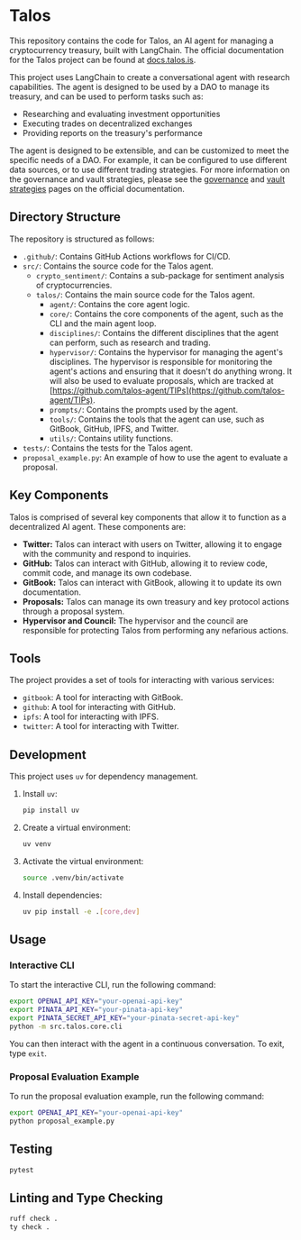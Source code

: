 # Talos

This repository contains the code for Talos, an AI agent for managing a cryptocurrency treasury, built with LangChain. The official documentation for the Talos project can be found at [docs.talos.is](https://docs.talos.is/).

This project uses LangChain to create a conversational agent with research capabilities. The agent is designed to be used by a DAO to manage its treasury, and can be used to perform tasks such as:

-   Researching and evaluating investment opportunities
-   Executing trades on decentralized exchanges
-   Providing reports on the treasury's performance

The agent is designed to be extensible, and can be customized to meet the specific needs of a DAO. For example, it can be configured to use different data sources, or to use different trading strategies. For more information on the governance and vault strategies, please see the [governance](https://docs.talos.is/governance) and [vault strategies](https://docs.talos.is/vault-strategies) pages on the official documentation.

## Directory Structure

The repository is structured as follows:

-   `.github/`: Contains GitHub Actions workflows for CI/CD.
-   `src/`: Contains the source code for the Talos agent.
    -   `crypto_sentiment/`: Contains a sub-package for sentiment analysis of cryptocurrencies.
    -   `talos/`: Contains the main source code for the Talos agent.
        -   `agent/`: Contains the core agent logic.
        -   `core/`: Contains the core components of the agent, such as the CLI and the main agent loop.
        -   `disciplines/`: Contains the different disciplines that the agent can perform, such as research and trading.
        -   `hypervisor/`: Contains the hypervisor for managing the agent's disciplines. The hypervisor is responsible for monitoring the agent's actions and ensuring that it doesn't do anything wrong. It will also be used to evaluate proposals, which are tracked at [https://github.com/talos-agent/TIPs](https://github.com/talos-agent/TIPs).
        -   `prompts/`: Contains the prompts used by the agent.
        -   `tools/`: Contains the tools that the agent can use, such as GitBook, GitHub, IPFS, and Twitter.
        -   `utils/`: Contains utility functions.
-   `tests/`: Contains the tests for the Talos agent.
-   `proposal_example.py`: An example of how to use the agent to evaluate a proposal.

## Key Components

Talos is comprised of several key components that allow it to function as a decentralized AI agent. These components are:

-   **Twitter:** Talos can interact with users on Twitter, allowing it to engage with the community and respond to inquiries.
-   **GitHub:** Talos can interact with GitHub, allowing it to review code, commit code, and manage its own codebase.
-   **GitBook:** Talos can interact with GitBook, allowing it to update its own documentation.
-   **Proposals:** Talos can manage its own treasury and key protocol actions through a proposal system.
-   **Hypervisor and Council:** The hypervisor and the council are responsible for protecting Talos from performing any nefarious actions.

## Tools

The project provides a set of tools for interacting with various services:

-   `gitbook`: A tool for interacting with GitBook.
-   `github`: A tool for interacting with GitHub.
-   `ipfs`: A tool for interacting with IPFS.
-   `twitter`: A tool for interacting with Twitter.

## Development

This project uses `uv` for dependency management.

1.  Install `uv`:

    ```bash
    pip install uv
    ```

2.  Create a virtual environment:

    ```bash
    uv venv
    ```

3.  Activate the virtual environment:

    ```bash
    source .venv/bin/activate
    ```

4.  Install dependencies:

    ```bash
    uv pip install -e .[core,dev]
    ```

## Usage

### Interactive CLI

To start the interactive CLI, run the following command:

```bash
export OPENAI_API_KEY="your-openai-api-key"
export PINATA_API_KEY="your-pinata-api-key"
export PINATA_SECRET_API_KEY="your-pinata-secret-api-key"
python -m src.talos.core.cli
```

You can then interact with the agent in a continuous conversation. To exit, type `exit`.

### Proposal Evaluation Example

To run the proposal evaluation example, run the following command:

```bash
export OPENAI_API_KEY="your-openai-api-key"
python proposal_example.py
```

## Testing

```bash
pytest
```

## Linting and Type Checking

```bash
ruff check .
ty check .
```
